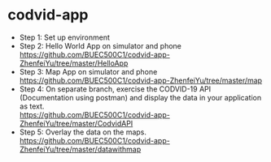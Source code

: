 # codvid-app
* Step 1: Set up environment
* Step 2: Hello World App on simulator and phone  
https://github.com/BUEC500C1/codvid-app-ZhenfeiYu/tree/master/HelloApp
* Step 3: Map App on simulator and phone  
https://github.com/BUEC500C1/codvid-app-ZhenfeiYu/tree/master/map
* Step 4: On separate branch, exercise the CODVID-19 API (Documentation using postman) and display the data in your application as text.  
https://github.com/BUEC500C1/codvid-app-ZhenfeiYu/tree/master/CodvidAPI
* Step 5: Overlay the data on the maps.  
https://github.com/BUEC500C1/codvid-app-ZhenfeiYu/tree/master/datawithmap
